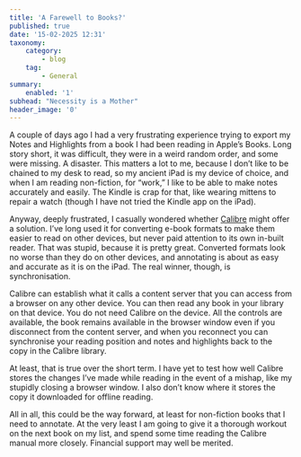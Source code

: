 ```yaml
---
title: 'A Farewell to Books?'
published: true
date: '15-02-2025 12:31'
taxonomy:
    category:
        - blog
    tag:
        - General
summary:
    enabled: '1'
subhead: "Necessity is a Mother"
header_image: '0'
---
```


A couple of days ago I had a very frustrating experience trying to export my Notes and Highlights from a book I had been reading in Apple’s Books. Long story short, it was difficult, they were in a weird random order, and some were missing. A disaster. This matters a lot to me, because I don’t like to be chained to my desk to read, so my ancient iPad is my device of choice, and when I am reading non-fiction, for “work,” I like to be able to make notes accurately and easily. The Kindle is crap for that, like wearing mittens to repair a watch (though I have not tried the Kindle app on the iPad).

Anyway, deeply frustrated, I casually wondered whether [Calibre](https://calibre-ebook.com/) might offer a solution. I’ve long used it for converting e-book formats to make them easier to read on other devices, but never paid attention to its own in-built reader. That was stupid, because it is pretty great. Converted formats look no worse than they do on other devices, and annotating is about as easy and accurate as it is on the iPad. The real winner, though, is synchronisation.

Calibre can establish what it calls a content server that you can access from a browser on any other device. You can then read any book in your library on that device. You do not need Calibre on the device. All the controls are available, the book remains available in the browser window even if you disconnect from the content server, and when you reconnect you can synchronise your reading position and notes and highlights back to the copy in the Calibre library.

At least, that is true over the short term. I have yet to test how well Calibre stores the changes I’ve made while reading in the event of a mishap, like my stupidly closing a browser window. I also don’t know where it stores the copy it downloaded for offline reading.

All in all, this could be the way forward, at least for non-fiction books that I need to annotate. At the very least I am going to give it a thorough workout on the next book on my list, and spend some time reading the Calibre manual more closely. Financial support may well be merited.
